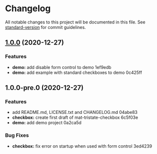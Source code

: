 # Changelog

All notable changes to this project will be documented in this file. See [standard-version](https://github.com/conventional-changelog/standard-version) for commit guidelines.

## [1.0.0](///compare/v1.0.0-pre.0...v1.0.0) (2020-12-27)


### Features

* **demo:** add disable form control to demo 1ef9edb
* **demo:** add example with standard checkboxes to demo 0c425ff

## 1.0.0-pre.0 (2020-12-27)


### Features

* add README.md, LICENSE.txt and CHANGELOG.md 04abe83
* **checkbox:** create first draft of mat-tristate-checkbox 6c5f03e
* **demo:** add demo project 0a2ca5d


### Bug Fixes

* **checkbox:** fix error on startup when used with form control 3ed4239
